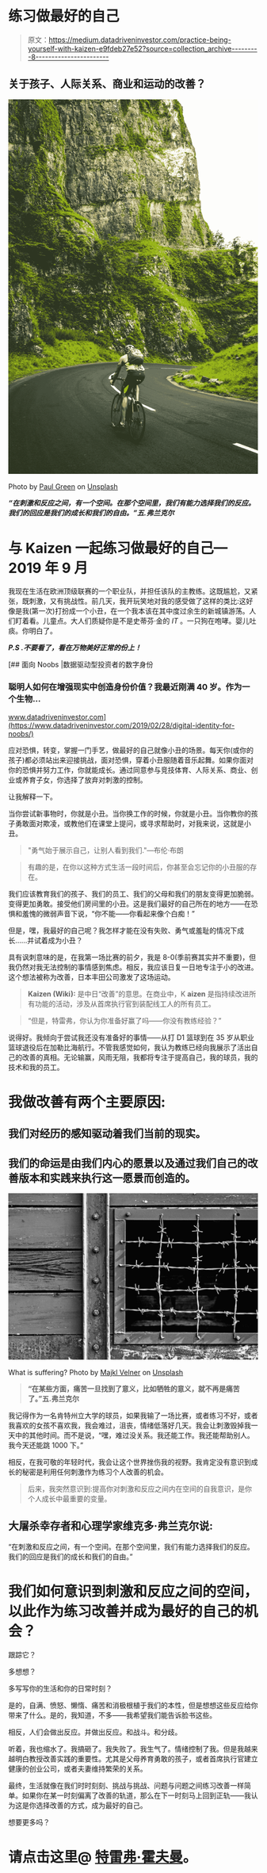 # 练习做最好的自己

> 原文：<https://medium.datadriveninvestor.com/practice-being-yourself-with-kaizen-e9fdeb27e52?source=collection_archive---------8----------------------->

## 关于孩子、人际关系、商业和运动的改善？

![](img/be238ff7de4eeb28ff29cddffcc540f9.png)

Photo by [Paul Green](https://unsplash.com/@pgreen1983?utm_source=medium&utm_medium=referral) on [Unsplash](https://unsplash.com?utm_source=medium&utm_medium=referral)

***“在刺激和反应之间，有一个空间。在那个空间里，我们有能力选择我们的反应。我们的回应是我们的成长和我们的自由。”五.弗兰克尔***

# 与 Kaizen 一起练习做最好的自己—**2019 年 9 月**

我现在生活在欧洲顶级联赛的一个职业队，并担任该队的主教练。这既尴尬，又紧张，既刺激，又有挑战性。前几天，我开玩笑地对我的感受做了这样的类比:这好像是我(第一次)打扮成一个小丑，在一个我本该在其中度过余生的新城镇游荡。人们盯着看。儿童点。大人们质疑你是不是史蒂芬·金的 *IT* 。一只狗在咆哮。婴儿吐痰。你明白了。

***P.S .不要看了，看在万物美好正常的份上！***

[](https://www.datadriveninvestor.com/2019/02/28/digital-identity-for-noobs/) [## 面向 Noobs |数据驱动型投资者的数字身份

### 聪明人如何在增强现实中创造身份价值？我最近刚满 40 岁。作为一个生物…

www.datadriveninvestor.com](https://www.datadriveninvestor.com/2019/02/28/digital-identity-for-noobs/) 

应对恐惧，转变，掌握一门手艺，做最好的自己就像小丑的场景。每天你(或你的孩子)都必须站出来迎接挑战，面对恐惧，穿着小丑服随着音乐起舞。如果你面对你的恐惧并努力工作，你就能成长。通过同意参与竞技体育、人际关系、商业、创业或养育子女，你选择了放弃对刺激的控制。

让我解释一下。

当你尝试新事物时，你就是小丑。当你换工作的时候，你就是小丑。当你教你的孩子勇敢面对欺凌，或教他们在课堂上提问，或寻求帮助时，对我来说，这就是小丑。

> "勇气始于展示自己，让别人看到我们."—布伦·布朗

> 有趣的是，在你以这种方式生活一段时间后，你甚至会忘记你的小丑服的存在。

我们应该教育我们的孩子、我们的员工、我们的父母和我们的朋友变得更加脆弱。变得更加勇敢。接受他们房间里的小丑。这是我们最好的自己所在的地方——在恐惧和羞愧的微弱声音下说，“你不能——你看起来像个白痴！”

但是，嘿，我最好的自己呢？我怎样才能在没有失败、勇气或羞耻的情况下成长……并试着成为小丑？

具有讽刺意味的是，在我第一场比赛的前夕，我是 8-0(季前赛其实并不重要)，但我仍然对我无法控制的事情感到焦虑。相反，我应该日复一日地专注于小的改进。这个想法被称为改善，日本丰田公司激发了这场运动。

> **Kaizen (Wiki):** 是中日“改善”的意思。在商业中，K **aizen** 是指持续改进所有功能的活动，涉及从首席执行官到装配线工人的所有员工。

> “但是，特雷弗，你认为你准备好赢了吗——你没有教练经验？”

说得好。我倾向于尝试我还没有准备好的事情——从打 D1 篮球到在 35 岁从职业篮球退役后在加勒比海航行。不管我感觉如何，我认为教练已经向我展示了活出自己的改善的真相。无论输赢，风雨无阻，我都将专注于提高自己，我的球员，我的技术和我的员工。

# 我做改善有两个主要原因:

## 我们对经历的感知驱动着我们当前的现实。

## 我们的命运是由我们内心的愿景以及通过我们自己的改善版本和实践来执行这一愿景而创造的。

![](img/da91ac3ecfb78d2e378884592fb39022.png)

What is suffering? Photo by [Majkl Velner](https://unsplash.com/@majklvelner?utm_source=medium&utm_medium=referral) on [Unsplash](https://unsplash.com?utm_source=medium&utm_medium=referral)

> **“在某些方面，痛苦一旦找到了意义，比如牺牲的意义，就不再是痛苦了。”五.弗兰克尔**

我记得作为一名肯特州立大学的球员，如果我输了一场比赛，或者练习不好，或者我喜欢的女孩不喜欢我，我会难过，沮丧，情绪低落好几天。我会让刺激毁掉我一天中的其他时间。而不是说，“嘿，难过没关系。我还能工作。我还能帮助别人。我今天还能跳 1000 下。”

相反，在我可敬的年轻时代，我会让这个世界挫伤我的视野。我肯定没有意识到成长的秘密是利用任何刺激作为练习个人改善的机会。

> 后来，我突然意识到:提高你对刺激和反应之间内在空间的自我意识，是你个人成长中最重要的变量。

## 大屠杀幸存者和心理学家维克多·弗兰克尔说:

“在刺激和反应之间，有一个空间。在那个空间里，我们有能力选择我们的反应。我们的回应是我们的成长和我们的自由。”

# **我们如何意识到刺激和反应之间的空间，以此作为练习改善并成为最好的自己的机会？**

跟踪它？

多想想？

多写写你的生活和你的日常时刻？

是的，自满、愤怒、懒惰、痛苦和消极根植于我们的本性，但是想想这些反应给你带来了什么。是的，我知道，不多——我希望我们能告诉脸书这些。

相反，人们会做出反应。并做出反应。和战斗。和分歧。

听着，我也缩水了。我搞砸了。我失败了。我生气了。情绪控制了我。但是我越来越明白教授改善实践的重要性。尤其是父母养育勇敢的孩子，或者首席执行官建立健康的创业公司，或者夫妻维持繁荣的关系。

最终，生活就像在我们时时刻刻、挑战与挑战、问题与问题之间练习改善一样简单。如果你在某一时刻偏离了改善的轨道，那么在下一时刻马上回到正轨——我认为这是你选择改善的方式，成为最好的自己。

想要更多吗？

# 请点击这里@ [特雷弗·霍夫曼](https://medium.com/u/5e7157084b29?source=post_page-----e9fdeb27e52--------------------------------)。